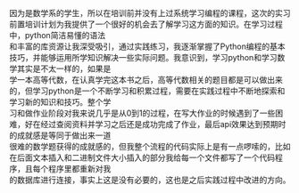 因为是数学系的学生，所以在培训前并没有上过系统学习编程的课程，这次的实习前置培训计划为我提供了一个很好的机会去了解学习这方面的知识。在学习过程中，python简洁易懂的语法  
和丰富的库资源让我深受吸引，通过实践练习，我逐渐掌握了Python编程的基本技巧，并能够运用所学知识解决一些实际问题。我意识到，学习python和学习数学其实是不太一样的，如果是  
学一本高等代数，在认真学完这本书之后，高等代数相关的题目都是可以做出来的，但学习python是一个不断学习和积累过程，需要在实践过程中不断地探索和学习新的知识和技巧。整个学  
习和做作业阶段对我来说几乎是从0到1的过程，在写大作业的时候遇到了一些困难，好在经过查阅资料并学习之后还是成功完成了作业，最后api效果达到预期时的成就感是等同于做出来一道  
很难的数学题获得的成就感的，但我整个流程的代码实际上是有一点啰嗦的，比如在后面文本插入和二进制文件大小插入的部分我给每一个文件都写了一个代码程序，且每个程序里都重新对我  
的数据库进行连接，事实上这是没有必要的，这也是之后实践过程中改进的方向。
